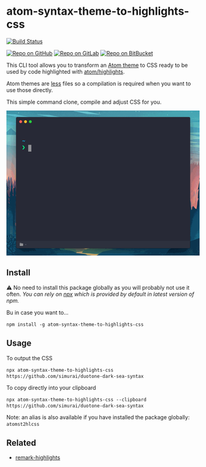 # atom-syntax-theme-to-highlights-css

[![Build Status](https://travis-ci.org/MoOx/atom-syntax-theme-to-highlights-css.svg?branch=master)](https://travis-ci.org/MoOx/atom-syntax-theme-to-highlights-css)

[![Repo on GitHub](https://img.shields.io/badge/repo-GitHub-3D76C2.svg)](https://github.com/MoOx/atom-syntax-theme-to-highlights-css)
[![Repo on GitLab](https://img.shields.io/badge/repo-GitLab-6C488A.svg)](https://gitlab.com/MoOx/atom-syntax-theme-to-highlights-css)
[![Repo on BitBucket](https://img.shields.io/badge/repo-BitBucket-1F5081.svg)](https://bitbucket.org/MoOx/atom-syntax-theme-to-highlights-css)

This CLI tool allows you to transform an [Atom theme](https://www.atom.io/themes) to CSS ready to be used by code highlighted with [atom/highlights](https://github.com/atom/highlights).

Atom themes are [less](http://lesscss.org) files so a compilation is required when you want to use those directly.

This simple command clone, compile and adjust CSS for you.

![Preview](preview.gif)

## Install

⚠️ No need to install this package globally as you will probably not use it often.
_You can rely on [npx](https://medium.com/@maybekatz/introducing-npx-an-npm-package-runner-55f7d4bd282b) which is provided by default in latest version of npm._

Bu in case you want to...

```console
npm install -g atom-syntax-theme-to-highlights-css
```

## Usage

To output the CSS

```console
npx atom-syntax-theme-to-highlights-css https://github.com/simurai/duotone-dark-sea-syntax
```

To copy directly into your clipboard

```console
npx atom-syntax-theme-to-highlights-css --clipboard https://github.com/simurai/duotone-dark-sea-syntax
```

Note: an alias is also available if you have installed the package globally: `atomst2hlcss`

## Related

* [remark-highlights](https://github.com/MoOx/remark-highlights)

